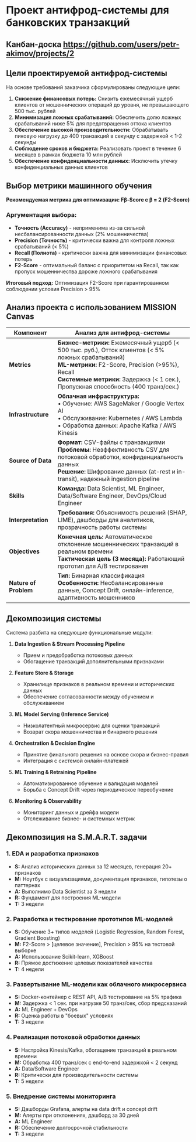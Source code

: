 # Проект антифрод-системы для банковских транзакций

## Канбан-доска https://github.com/users/petr-akimov/projects/2

## Цели проектируемой антифрод-системы

На основе требований заказчика сформулированы следующие цели:

1. **Снижение финансовых потерь:** Снизить ежемесячный ущерб клиентов от мошеннических операций до уровня, не превышающего 500 тыс. рублей
2. **Минимизация ложных срабатываний:** Обеспечить долю ложных срабатываний ниже 5% для предотвращения оттока клиентов
3. **Обеспечение высокой производительности:** Обрабатывать пиковую нагрузку до 400 транзакций в секунду с задержкой < 1-2 секунды
4. **Соблюдение сроков и бюджета:** Реализовать проект в течение 6 месяцев в рамках бюджета 10 млн рублей
5. **Обеспечение конфиденциальности данных:** Исключить утечку конфиденциальных данных клиентов

## Выбор метрики машинного обучения

**Рекомендуемая метрика для оптимизации: Fβ-Score с β = 2 (F2-Score)**

### Аргументация выбора:

- **Точность (Accuracy)** - неприменима из-за сильной несбалансированности данных (2% мошенничества)
- **Precision (Точность)** - критически важна для контроля ложных срабатываний (< 5%)
- **Recall (Полнота)** - критически важна для минимизации финансовых потерь
- **F2-Score** - оптимальный баланс с приоритетом на Recall, так как пропуск мошенничества дороже ложного срабатывания

**Итоговый подход:** Оптимизация F2-Score при гарантированном соблюдении условия Precision > 95%

## Анализ проекта с использованием MISSION Canvas

| Компонент | Анализ для антифрод-системы |
|-----------|-----------------------------|
| **Metrics** | **Бизнес-метрики:** Ежемесячный ущерб (< 500 тыс. руб.), Отток клиентов (< 5% ложных срабатываний)<br>**ML-метрики:** F2-Score, Precision (>95%), Recall<br>**Системные метрики:** Задержка (< 1 сек.), Пропускная способность (400 транз/сек.) |
| **Infrastructure** | **Облачная инфраструктура:**<br>• Обучение: AWS SageMaker / Google Vertex AI<br>• Обслуживание: Kubernetes / AWS Lambda<br>• Обработка данных: Apache Kafka / AWS Kinesis |
| **Source of Data** | **Формат:** CSV-файлы с транзакциями<br>**Проблемы:** Неэффективность CSV для потоковой обработки, конфиденциальность данных<br>**Решение:** Шифрование данных (at-rest и in-transit), надежный ingestion pipeline |
| **Skills** | **Команда:** Data Scientist, ML Engineer, Data/Software Engineer, DevOps/Cloud Engineer |
| **Interpretation** | **Требования:** Объяснимость решений (SHAP, LIME), дашборды для аналитиков, прозрачность работы системы |
| **Objectives** | **Конечная цель:** Автоматическое отклонение мошеннических транзакций в реальном времени<br>**Тактическая цель (3 месяца):** Работающий прототип для A/B тестирования |
| **Nature of Problem** | **Тип:** Бинарная классификация<br>**Особенности:** Несбалансированные данные, Concept Drift, онлайн-inference, адаптивность мошенников |

## Декомпозиция системы

Система разбита на следующие функциональные модули:

1. **Data Ingestion & Stream Processing Pipeline**
   - Прием и предобработка потоковых данных
   - Обогащение транзакций дополнительными признаками

2. **Feature Store & Storage**
   - Хранилище признаков в реальном времени и исторических данных
   - Обеспечение согласованности между обучением и обслуживанием

3. **ML Model Serving (Inference Service)**
   - Низколатентный микросервис для оценки транзакций
   - Возврат скора мошенничества и бинарного решения

4. **Orchestration & Decision Engine**
   - Принятие финального решения на основе скора и бизнес-правил
   - Интеграция с системой онлайн-платежей

5. **ML Training & Retraining Pipeline**
   - Автоматизированное обучение и валидация моделей
   - Борьба с Concept Drift через периодическое переобучение

6. **Monitoring & Observability**
   - Мониторинг данных и дрейфа модели
   - Отслеживание бизнес- и системных метрик

## Декомпозиция на S.M.A.R.T. задачи

### 1. EDA и разработка признаков
- **S:** Анализ исторических данных за 12 месяцев, генерация 20+ признаков
- **M:** Ноутбук с визуализациями, документация признаков, гипотезы о паттернах
- **A:** Выполнимо Data Scientist за 3 недели
- **R:** Фундамент для построения ML-модели
- **T:** 3 недели

### 2. Разработка и тестирование прототипов ML-моделей
- **S:** Обучение 3+ типов моделей (Logistic Regression, Random Forest, Gradient Boosting)
- **M:** F2-Score > [целевое значение], Precision > 95% на тестовой выборке
- **A:** Использование Scikit-learn, XGBoost
- **R:** Прямое достижение целевых показателей качества
- **T:** 4 недели

### 3. Развертывание ML-модели как облачного микросервиса
- **S:** Docker-контейнер с REST API, A/B тестирование на 5% трафика
- **M:** Задержка < 1 сек. при нагрузке 50 транз/сек, сбор предсказаний
- **A:** ML Engineer + DevOps
- **R:** Оценка работы в "боевых" условиях
- **T:** 3 недели

### 4. Реализация потоковой обработки данных
- **S:** Настройка Kinesis/Kafka, обогащение транзакций в реальном времени
- **M:** Обработка 400 транз/сек с end-to-end задержкой < 2 секунд
- **A:** Data/Software Engineer
- **R:** Критически для производительности системы
- **T:** 5 недели

### 5. Внедрение системы мониторинга
- **S:** Дашборды Grafana, алерты на data drift и concept drift
- **M:** Алерты при отклонениях, дашборд за 30 дней
- **A:** ML Engineer
- **R:** Обеспечение долгосрочной стабильности
- **T:** 3 недели
